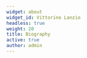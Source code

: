 ```yaml
---
widget: about
widget_id: Vittorino Lanzio
headless: true
weight: 20
title: Biography
active: true
author: admin
---
```

